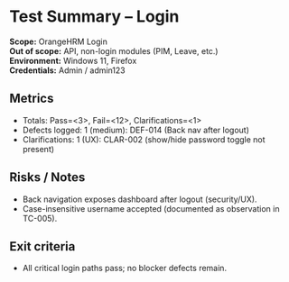 # Test Summary – Login

**Scope:** OrangeHRM Login  
**Out of scope:** API, non-login modules (PIM, Leave, etc.)  
**Environment:** Windows 11, Firefox  
**Credentials:** Admin / admin123

## Metrics
- Totals: Pass=<3>, Fail=<12>, Clarifications=<1>
- Defects logged: 1 (medium): DEF-014 (Back nav after logout)
- Clarifications: 1 (UX): CLAR-002 (show/hide password toggle not present)

## Risks / Notes
- Back navigation exposes dashboard after logout (security/UX).
- Case-insensitive username accepted (documented as observation in TC-005).

## Exit criteria
- All critical login paths pass; no blocker defects remain.
